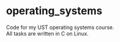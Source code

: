 # operating_systems
Code for my UST operating systems course.<br/>
All tasks are written in C on Linux.
